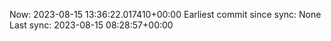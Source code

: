 Now: 2023-08-15 13:36:22.017410+00:00 Earliest commit since sync: None Last sync: 2023-08-15 08:28:57+00:00
